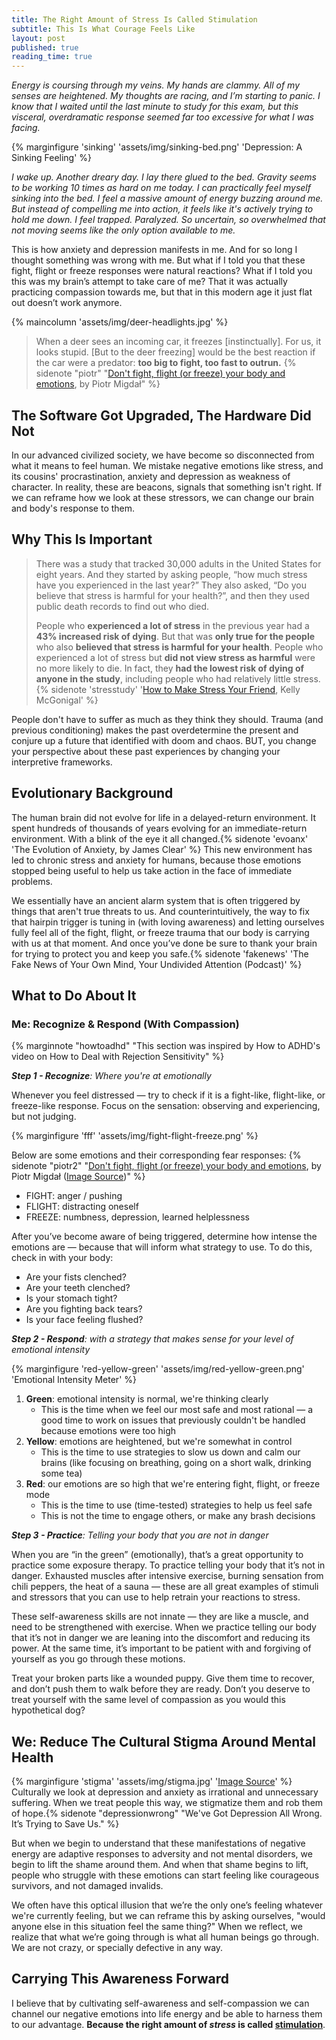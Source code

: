 ```yaml
---
title: The Right Amount of Stress Is Called Stimulation
subtitle: This Is What Courage Feels Like
layout: post
published: true
reading_time: true
---
```


*Energy is coursing through my veins. My hands are clammy. All of my senses are heightened. My thoughts are racing, and I’m starting to panic. I know that I waited until the last minute to study for this exam, but this visceral, overdramatic response seemed far too excessive for what I was facing.*

<!--more-->

{% marginfigure 'sinking' 'assets/img/sinking-bed.png' 'Depression: A Sinking Feeling' %}

*I wake up. Another dreary day. I lay there glued to the bed. Gravity seems to be working 10 times as hard on me today. I can practically feel myself sinking into the bed. I feel a massive amount of energy buzzing around me. But instead of compelling me into action, it feels like it's actively trying to hold me down.  I feel trapped. Paralyzed. So uncertain, so overwhelmed that not moving seems like the only option available to me.*

This is how anxiety and depression manifests in me. And for so long I thought something was wrong with me. But what if I told you that these fight, flight or freeze responses were natural reactions? What if I told you this was my brain’s attempt to take care of me? That it was actually practicing compassion towards me, but that  in this modern age it just flat out doesn’t work anymore.
<br>

{% maincolumn 'assets/img/deer-headlights.jpg'  %}

> When a deer sees an incoming car, it freezes [instinctually]. For us, it looks stupid. [But to the deer freezing] would be the best reaction if the car were a predator: **too big to fight, too fast to outrun.**
{% sidenote "piotr" "[Don't fight, flight (or freeze) your body and emotions](https://pmigdal.medium.com/dont-fight-flight-or-freeze-your-body-and-emotions-96f5aa30b299), by Piotr Migdał" %}

## The Software Got Upgraded, The Hardware Did Not

In our advanced civilized society, we have become so disconnected from what it means to feel human. We mistake negative emotions like stress, and its cousins' procrastination,  anxiety and depression as weakness of character. In reality, these are beacons, signals that something isn't right. If we can reframe how we look at these stressors, we can change our brain and body's response to them.

## Why This Is Important

> There was a study that tracked 30,000 adults in the United States for eight years. And they started by asking people, “how much stress have you experienced in the last year?”  They also asked, “Do you believe that stress is harmful for your health?”, and then they used public death records to find out who died.
>
> People who **experienced a lot of stress** in the previous year had a **43% increased risk of dying**. But that was **only true for the people** who also **believed that stress is harmful for your health**. People who experienced a lot of stress but **did not view stress as harmful** were no more likely to die. In fact, they **had the lowest risk of dying of anyone in the study**, including people who had relatively little stress.
{% sidenote 'stresstudy' '[How to Make Stress Your Friend](https://www.youtube.com/watch?v=RcGyVTAoXEU), Kelly McGonigal' %}

People don't have to suffer as much as they think they should. Trauma (and previous conditioning) makes the past overdetermine the present and conjure up a future that identified with doom and chaos. BUT, you change your perspective about these past experiences by changing your interpretive frameworks.

## Evolutionary Background

The human brain did not evolve for life in a delayed-return environment. It spent hundreds of thousands of years evolving for an immediate-return environment. With a blink of the eye it all changed.{% sidenote 'evoanx' 'The Evolution of Anxiety, by James Clear' %} This new environment has led to chronic stress and anxiety for humans, because those emotions stopped being useful to help us take action in the face of immediate problems.

We essentially have an ancient alarm system that is often triggered by things that aren't true threats to us. And counterintuitively, the way to fix that hairpin trigger is tuning in (with loving awareness) and letting ourselves fully feel all of the fight, flight, or freeze trauma that our body is carrying with us at that moment. And once you’ve done be sure to thank your brain for trying to protect you and keep you safe.{% sidenote 'fakenews' 'The Fake News of Your Own Mind, Your Undivided Attention (Podcast)' %}

## What to Do About It

### Me: Recognize & Respond (With Compassion)
{% marginnote "howtoadhd" "This section was inspired by How to ADHD's video on How to Deal with Rejection Sensitivity" %}

***Step 1 - Recognize**: Where you're at emotionally*

Whenever you feel distressed — try to check if it is a fight-like, flight-like, or freeze-like response. Focus on the sensation: observing and experiencing, but not judging.

{% marginfigure 'fff' 'assets/img/fight-flight-freeze.png' %}

Below are some emotions and their corresponding fear responses: {% sidenote "piotr2" "[Don't fight, flight (or freeze) your body and emotions](https://pmigdal.medium.com/dont-fight-flight-or-freeze-your-body-and-emotions-96f5aa30b299), by Piotr Migdał ([Image Source](https://kidshelpline.com.au/teens/issues/why-do-i-freak-out))"  %}

- FIGHT: anger / pushing
- FLIGHT: distracting oneself
- FREEZE: numbness, depression, learned helplessness

After you’ve become aware of being triggered, determine how intense the emotions are — because that will inform what strategy to use. To do this, check in with your body:
- Are your fists clenched?
- Are your teeth clenched?
- Is your stomach tight?
- Are you fighting back tears?
- Is your face feeling flushed?

***Step 2 - Respond**: with a strategy that makes sense for your level of emotional intensity*

{% marginfigure 'red-yellow-green' 'assets/img/red-yellow-green.png' 'Emotional Intensity Meter' %}

1. **Green**: emotional intensity is normal, we're thinking clearly
	- This is the time when we feel our most safe and most rational — a good time to work on issues that previously couldn't be handled because emotions were too high
2. **Yellow**: emotions are heightened, but we're somewhat in control
	- This is the time to use strategies to slow us down and calm our brains (like focusing on breathing, going on a short walk, drinking some tea)
3. **Red**: our emotions are so high that we're entering fight, flight, or freeze mode
	- This is the time to use (time-tested) strategies to help us feel safe
	- This is not the time to engage others, or make any brash decisions

***Step 3 - Practice**: Telling your body that you are not in danger*

When you are “in the green” (emotionally), that’s a great opportunity to practice some exposure therapy. To practice telling your body that it’s not in danger. Exhausted muscles after intensive exercise, burning sensation from chili peppers, the heat of a sauna — these are all great examples of stimuli and stressors that you can use to help retrain your reactions to stress.

These self-awareness skills are not innate — they are like a muscle, and need to be strengthened with exercise. When we practice telling our body that it’s not in danger we are leaning into the discomfort and reducing its power. At the same time, it’s important to be patient with and forgiving of yourself as you go through these motions.

Treat your broken parts like a wounded puppy. Give them time to recover, and don’t push them to walk before they are ready. Don’t you deserve to treat yourself with the same level of compassion as you would this hypothetical dog?

## We: Reduce The Cultural Stigma Around Mental Health

{% marginfigure 'stigma' 'assets/img/stigma.jpg' '[Image Source](https://patientengagementhit.com/news/understanding-stigma-as-a-mental-healthcare-barrier)' %}
Culturally we look at depression and anxiety as irrational and unnecessary suffering. When we treat people this way, we stigmatize them and rob them of hope.{% sidenote "depressionwrong" "We've Got Depression All Wrong. It’s Trying to Save Us." %}

But when we begin to understand that these manifestations of negative energy are adaptive responses to adversity and not mental disorders, we begin to lift the shame around them. And when that shame begins to lift, people who struggle with these emotions can start feeling like courageous survivors, and not damaged invalids.

We often have this optical illusion that we’re the only one’s feeling whatever we're currently feeling, but we can reframe this by asking ourselves, "would anyone else in this situation feel the same thing?" When we reflect, we realize that what we’re going through is what all human beings go through. We are not crazy, or specially defective in any way.

## Carrying This Awareness Forward

I believe that by cultivating self-awareness and self-compassion we can channel our negative emotions into life energy and be able to harness them to our advantage. **Because the right amount of *stress* is called <u>stimulation</u>**.
